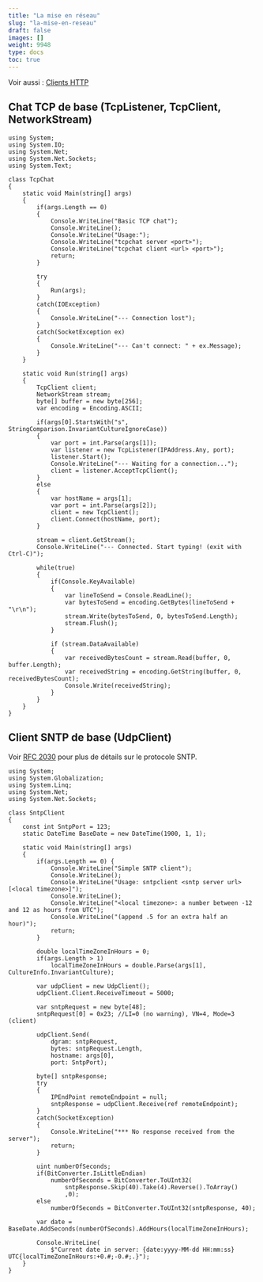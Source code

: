 ```yaml
---
title: "La mise en réseau"
slug: "la-mise-en-reseau"
draft: false
images: []
weight: 9948
type: docs
toc: true
---
```


Voir aussi : [Clients HTTP](https://www.wikiod.com/fr/dotnet/client-http)

## Chat TCP de base (TcpListener, TcpClient, NetworkStream)
    using System;
    using System.IO;
    using System.Net;
    using System.Net.Sockets;
    using System.Text;

    class TcpChat
    {
        static void Main(string[] args)
        {
            if(args.Length == 0)
            {
                Console.WriteLine("Basic TCP chat");
                Console.WriteLine();
                Console.WriteLine("Usage:");
                Console.WriteLine("tcpchat server <port>");
                Console.WriteLine("tcpchat client <url> <port>");
                return;
            }

            try
            {
                Run(args);
            }
            catch(IOException)
            {
                Console.WriteLine("--- Connection lost");
            }
            catch(SocketException ex)
            {
                Console.WriteLine("--- Can't connect: " + ex.Message);
            }
        }
        
        static void Run(string[] args)
        {
            TcpClient client;
            NetworkStream stream;
            byte[] buffer = new byte[256];
            var encoding = Encoding.ASCII;

            if(args[0].StartsWith("s", StringComparison.InvariantCultureIgnoreCase))
            {
                var port = int.Parse(args[1]);
                var listener = new TcpListener(IPAddress.Any, port);
                listener.Start();
                Console.WriteLine("--- Waiting for a connection...");
                client = listener.AcceptTcpClient();
            }
            else
            {
                var hostName = args[1];
                var port = int.Parse(args[2]);
                client = new TcpClient();
                client.Connect(hostName, port);
            }

            stream = client.GetStream();
            Console.WriteLine("--- Connected. Start typing! (exit with Ctrl-C)");

            while(true)
            {
                if(Console.KeyAvailable)
                {
                    var lineToSend = Console.ReadLine();
                    var bytesToSend = encoding.GetBytes(lineToSend + "\r\n");
                    stream.Write(bytesToSend, 0, bytesToSend.Length);
                    stream.Flush();
                }

                if (stream.DataAvailable)
                {
                    var receivedBytesCount = stream.Read(buffer, 0, buffer.Length);
                    var receivedString = encoding.GetString(buffer, 0, receivedBytesCount);
                    Console.Write(receivedString);
                }
            }
        }
    }


## Client SNTP de base (UdpClient)
Voir [RFC 2030](http://tools.ietf.org/html/rfc2030) pour plus de détails sur le protocole SNTP.

    using System;
    using System.Globalization;
    using System.Linq;
    using System.Net;
    using System.Net.Sockets;

    class SntpClient
    {
        const int SntpPort = 123;
        static DateTime BaseDate = new DateTime(1900, 1, 1);

        static void Main(string[] args)
        {
            if(args.Length == 0) {
                Console.WriteLine("Simple SNTP client");
                Console.WriteLine();
                Console.WriteLine("Usage: sntpclient <sntp server url> [<local timezone>]");
                Console.WriteLine();
                Console.WriteLine("<local timezone>: a number between -12 and 12 as hours from UTC");
                Console.WriteLine("(append .5 for an extra half an hour)");
                return;
            }

            double localTimeZoneInHours = 0;
            if(args.Length > 1)
                localTimeZoneInHours = double.Parse(args[1], CultureInfo.InvariantCulture);

            var udpClient = new UdpClient();
            udpClient.Client.ReceiveTimeout = 5000;

            var sntpRequest = new byte[48];
            sntpRequest[0] = 0x23; //LI=0 (no warning), VN=4, Mode=3 (client)

            udpClient.Send(
                dgram: sntpRequest,
                bytes: sntpRequest.Length,
                hostname: args[0],
                port: SntpPort);

            byte[] sntpResponse;
            try
            {
                IPEndPoint remoteEndpoint = null;
                sntpResponse = udpClient.Receive(ref remoteEndpoint);
            }
            catch(SocketException)
            {
                Console.WriteLine("*** No response received from the server");
                return;
            }

            uint numberOfSeconds;
            if(BitConverter.IsLittleEndian)
                numberOfSeconds = BitConverter.ToUInt32(
                    sntpResponse.Skip(40).Take(4).Reverse().ToArray()
                    ,0);
            else
                numberOfSeconds = BitConverter.ToUInt32(sntpResponse, 40);
            
            var date = BaseDate.AddSeconds(numberOfSeconds).AddHours(localTimeZoneInHours);

            Console.WriteLine(
                $"Current date in server: {date:yyyy-MM-dd HH:mm:ss} UTC{localTimeZoneInHours:+0.#;-0.#;.}");
        }
    }

